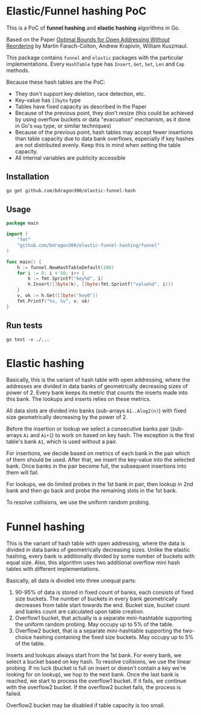 # Elastic/Funnel hashing PoC

This is a PoC of **funnel hashing** and **elastic hashing** algorithms in Go.

Based on the Paper [Optimal Bounds for Open Addressing Without Reordering](https://arxiv.org/abs/2501.02305) by Martin Farach-Colton, Andrew Krapivin, William Kuszmaul.

This package contains `funnel` and `elastic` packages with the particular implementations. Every `HashTable` type has
`Insert`, `Get`, `Set`, `Len` and `Cap` methods.

Because these hash tables are the PoC:

* They don't support key deletion, race detection, etc.
* Key-value has `[]byte` type
* Tables have fixed capacity as described in the Paper
* Because of the previous point, they don't resize (this could be achieved by using overflow buckets or data
  "evacuation" mechanism, as it done in Go's `map` type, or similar techniques)
* Because of the previous point, hash tables may accept fewer insertions than table capacity due to data bank overflows,
  especially if key hashes are not distributed evenly. Keep this in mind when setting the table capacity.
* All internal variables are publicity accessible

## Installation

```bash
go get github.com/bdragon300/elastic-funnel-hash
```

## Usage

```go
package main

import (
    "fmt"
    "github.com/bdragon300/elastic-funnel-hashing/funnel"
)

func main() {
	h := funnel.NewHashTableDefault(100)
	for i := 0; i < 50; i++ {
		k := fmt.Sprintf("key%d", i)
		h.Insert([]byte(k), []byte(fmt.Sprintf("value%d", i)))
	}
	v, ok := h.Get([]byte("key0"))
	fmt.Printf("%s, %v", v, ok)
}
```

## Run tests

```shell
go test -v ./...
```

# Elastic hashing

Basically, this is the variant of hash table with open addressing, where the addresses are divided in data banks of geometrically
decreasing sizes of power of 2. Every bank keeps its metric that counts the inserts made into this bank. The lookups and inserts relies on these metrics.

All data slots are divided into banks (sub-arrays `A1..Alog2(n)`) with fixed size geometrically decreasing by the power of 2.

Before the insertion or lookup we select a consecutive banks pair (sub-arrays `Ai` and `Ai+1`) to work on based on key hash.
The exception is the first table's bank `A1`, which is used without a pair.

For insertions, we decide based on metrics of each bank in the pair which of them should be used. After that,
we insert the key-value into the selected bank. Once banks in the pair become full, the subsequent insertions into
them will fail.

For lookups, we do limited probes in the 1st bank in pair, then lookup in 2nd bank and then go back and probe the
remaining slots in the 1st bank.

To resolve collisions, we use the uniform random probing.


# Funnel hashing

This is the variant of hash table with open addressing, where the data is divided in data banks of geometrically
decreasing sizes. Unlike the elastic hashing, every bank is additionally divided by some number of buckets with equal size.
Also, this algorithm uses two additional overflow mini hash tables with different implementations.

Basically, all data is divided into three unequal parts:

1. 90-95% of data is stored in fixed count of banks, each consists of fixed size buckets. The number of buckets
   in every bank geometrically decreases from table start towards the end. Bucket size, bucket
   count and banks count are calculated upon table creation.
2. Overflow1 bucket, that actually is a separate mini-hashtable supporting the uniform random probing.
   May occupy up to 5% of the table.
3. Overflow2 bucket, that is a separate mini-hashtable supporting the two-choice hashing containing the fixed size buckets.
   May occupy up to 5% of the table.

Inserts and lookups always start from the 1st bank. For every bank, we select a bucket based on key hash. 
To resolve collisions, we use the linear probing. If no luck (bucket is full on insert or doesn't contain a key 
we're looking for on lookup), we hop to the next bank.
Once the last bank is reached, we start to process the overflow1 bucket. If it fails, we continue with the
overflow2 bucket. If the overflow2 bucket fails, the process is failed.

Overflow2 bucket may be disabled if table capacity is too small.
